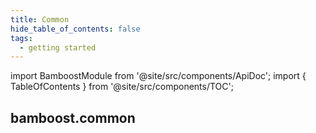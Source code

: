 ```yaml
---
title: Common
hide_table_of_contents: false
tags:
  - getting started
---
```


import BamboostModule from '@site/src/components/ApiDoc';
import { TableOfContents } from '@site/src/components/TOC';

## bamboost.common

<BamboostModule moduleName="common" />

<TableOfContents />


